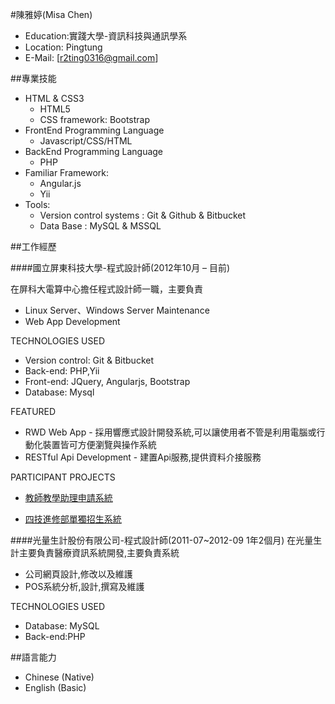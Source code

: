#陳雅婷(Misa Chen)

- Education:實踐大學-資訊科技與通訊學系 
- Location: Pingtung
- E-Mail: [r2ting0316@gmail.com]

##專業技能


- HTML & CSS3
	- HTML5
	- CSS framework: Bootstrap
- FrontEnd Programming Language
	- Javascript/CSS/HTML
- BackEnd Programming Language
	- PHP
- Familiar Framework:
	- Angular.js
	- Yii 
- Tools:
	- Version control systems : Git & Github & Bitbucket
	- Data Base : MySQL & MSSQL 

##工作經歷


####國立屏東科技大學-程式設計師(2012年10月 – 目前)

在屏科大電算中心擔任程式設計師一職，主要負責

- Linux Server、Windows Server Maintenance
- Web App Development

TECHNOLOGIES USED

- Version control: Git & Bitbucket
- Back-end: PHP,Yii
- Front-end: JQuery, Angularjs, Bootstrap
- Database: Mysql

FEATURED

- RWD Web App - 採用響應式設計開發系統,可以讓使用者不管是利用電腦或行動化裝置皆可方便瀏覽與操作系統
- RESTful Api Development - 建置Api服務,提供資料介接服務

PARTICIPANT PROJECTS

- [教師教學助理申請系統](https://elearning.npust.edu.tw/ta/#/)
 
- [四技進修部單獨招生系統](http://4enroll.npust.edu.tw/4enroll)


####光量生計股份有限公司-程式設計師(2011-07~2012-09 1年2個月)
在光量生計主要負責醫療資訊系統開發,主要負責系統

- 公司網頁設計,修改以及維護
- POS系統分析,設計,撰寫及維護

TECHNOLOGIES USED

- Database: MySQL
- Back-end:PHP


##語言能力

- Chinese (Native)
- English (Basic)



